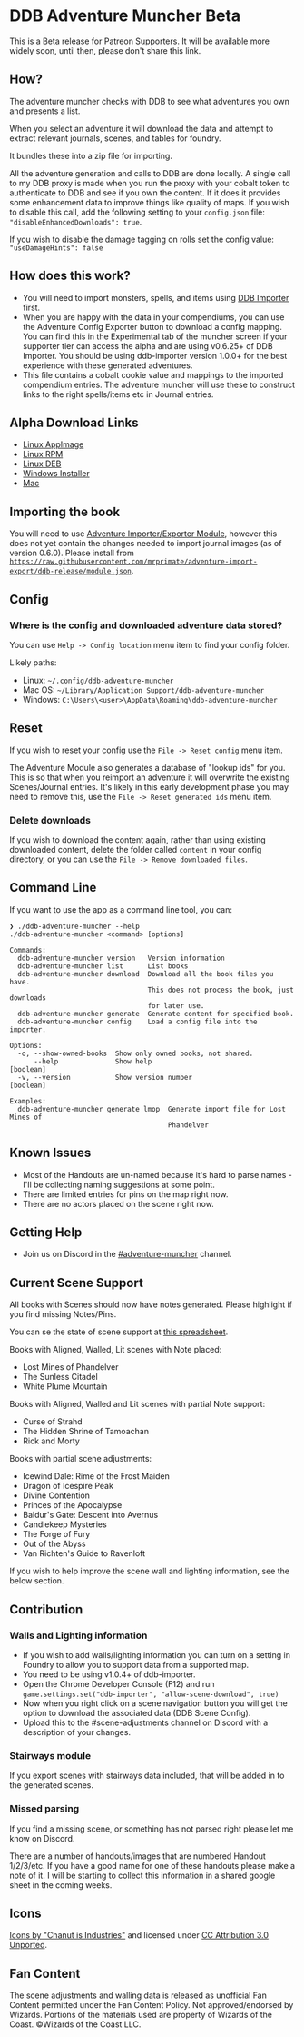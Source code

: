 # DDB Adventure Muncher Beta

This is a Beta release for Patreon Supporters. It will be available more widely soon, until then, please don't share this link.

## How?

The adventure muncher checks with DDB to see what adventures you own and presents a list.

When you select an adventure it will download the data and attempt to extract relevant journals, scenes, and tables for foundry.

It bundles these into a zip file for importing.

All the adventure generation and calls to DDB are done locally. A single call to my DDB proxy is made when you run the proxy with your cobalt token to authenticate to DDB and see if you own the content. If it does it provides some enhancement data to improve things like quality of maps. If you wish to disable this call, add the following setting to your `config.json` file: `"disableEnhancedDownloads": true`.

If you wish to disable the damage tagging on rolls set the config value: `"useDamageHints": false`


## How does this work?

* You will need to import monsters, spells, and items using [DDB Importer](https://foundryvtt.com/packages/ddb-importer/) first.
* When you are happy with the data in your compendiums, you can use the Adventure Config Exporter button to download a config mapping. You can find this in the Experimental tab of the muncher screen if your supporter tier can access the alpha and are using v0.6.25+ of DDB Importer. You should be using ddb-importer version 1.0.0+ for the best experience with these generated adventures.
* This file contains a cobalt cookie value and mappings to the imported compendium entries. The adventure muncher will use these to construct links to the right spells/items etc in Journal entries.

## Alpha Download Links

* [Linux AppImage](https://artifacts.ddb.mrprimate.co.uk/adventure/djriws2/alpha/ddb-adventure-muncher-0.1.9-linux-x86_64.AppImage)
* [Linux RPM](https://artifacts.ddb.mrprimate.co.uk/adventure/djriws2/alpha/ddb-adventure-muncher-0.1.9-linux-x86_64.rpm)
* [Linux DEB](https://artifacts.ddb.mrprimate.co.uk/adventure/djriws2/alpha/ddb-adventure-muncher-0.1.9-linux-amd64.deb)
* [Windows Installer](https://artifacts.ddb.mrprimate.co.uk/adventure/djriws2/alpha/ddb-adventure-muncher-0.1.9-win.exe)
* [Mac](https://artifacts.ddb.mrprimate.co.uk/adventure/djriws2/alpha/ddb-adventure-muncher-0.1.9-mac.dmg)

## Importing the book

You will need to use [Adventure Importer/Exporter Module](https://foundryvtt.com/packages/adventure-import-export/), however this does not yet contain the changes needed to import journal images (as of version 0.6.0). Please install from [`https://raw.githubusercontent.com/mrprimate/adventure-import-export/ddb-release/module.json`](https://raw.githubusercontent.com/mrprimate/adventure-import-export/ddb-release/module.json).


## Config
### Where is the config and downloaded adventure data stored?

You can use `Help -> Config location` menu item to find your config folder.

Likely paths:

* Linux: `~/.config/ddb-adventure-muncher`
* Mac OS: `~/Library/Application Support/ddb-adventure-muncher`
* Windows: `C:\Users\<user>\AppData\Roaming\ddb-adventure-muncher`

## Reset

If you wish to reset your config use the `File -> Reset config` menu item.

The Adventure Module also generates a database of "lookup ids" for you. This is so that when you reimport an adventure it will overwrite the existing Scenes/Journal entries. It's likely in this early development phase you may need to remove this, use the `File -> Reset generated ids` menu item.

### Delete downloads

If you wish to download the content again, rather than using existing downloaded content, delete the folder called `content` in your config directory, or you can use the `File -> Remove downloaded files`.

## Command Line

If you want to use the app as a command line tool, you can:

```shell
❯ ./ddb-adventure-muncher --help
./ddb-adventure-muncher <command> [options]

Commands:
  ddb-adventure-muncher version   Version information
  ddb-adventure-muncher list      List books
  ddb-adventure-muncher download  Download all the book files you have.
                                  This does not process the book, just downloads
                                  for later use.
  ddb-adventure-muncher generate  Generate content for specified book.
  ddb-adventure-muncher config    Load a config file into the importer.

Options:
  -o, --show-owned-books  Show only owned books, not shared.
      --help              Show help                                    [boolean]
  -v, --version           Show version number                          [boolean]

Examples:
  ddb-adventure-muncher generate lmop  Generate import file for Lost Mines of
                                       Phandelver
```

## Known Issues

* Most of the Handouts are un-named because it's hard to parse names - I'll be collecting naming suggestions at some point.
* There are limited entries for pins on the map right now.
* There are no actors placed on the scene right now.

## Getting Help

* Join us on Discord in the [#adventure-muncher](https://discord.gg/ZZjxEBkqSH) channel.

## Current Scene Support

All books with Scenes should now have notes generated. Please highlight if you find missing Notes/Pins.

You can se the state of scene support at [this spreadsheet](https://docs.google.com/spreadsheets/d/17b4jG2W521N_nFkE1jr2UGEjixHGjHGnEO9eSKhFmwo/edit?usp=sharing).

Books with Aligned, Walled, Lit scenes with Note placed:

* Lost Mines of Phandelver
* The Sunless Citadel
* White Plume Mountain

Books with Aligned, Walled and Lit scenes with partial Note support:

* Curse of Strahd
* The Hidden Shrine of Tamoachan
* Rick and Morty

Books with partial scene adjustments:

* Icewind Dale: Rime of the Frost Maiden
* Dragon of Icespire Peak
* Divine Contention
* Princes of the Apocalypse
* Baldur's Gate: Descent into Avernus
* Candlekeep Mysteries
* The Forge of Fury
* Out of the Abyss
* Van Richten's Guide to Ravenloft

If you wish to help improve the scene wall and lighting information, see the below section.

## Contribution

### Walls and Lighting information

* If you wish to add walls/lighting information you can turn on a setting in Foundry to allow you to support data from a supported map.
* You need to be using v1.0.4+ of ddb-importer.
* Open the Chrome Developer Console (F12) and run `game.settings.set("ddb-importer", "allow-scene-download", true)`
* Now when you right click on a scene navigation button you will get the option to download the associated data (DDB Scene Config).
* Upload this to the #scene-adjustments channel on Discord with a description of your changes.

### Stairways module

If you export scenes with stairways data included, that will be added in to the generated scenes.

### Missed parsing

If you find a missing scene, or something has not parsed right please let me know on Discord.

There are a number of handouts/images that are numbered Handout 1/2/3/etc.
If you have a good name for one of these handouts please make a note of it.
I will be starting to collect this information in a shared google sheet in the coming weeks.


## Icons

[Icons by "Chanut is Industries"](https://dribbble.com/Chanut-is) and licensed under [CC Attribution 3.0 Unported](https://creativecommons.org/licenses/by/3.0/).

## Fan Content

The scene adjustments and walling data is released as unofficial Fan Content permitted under the Fan Content Policy. Not approved/endorsed by Wizards. Portions of the materials used are property of Wizards of the Coast. ©Wizards of the Coast LLC.
